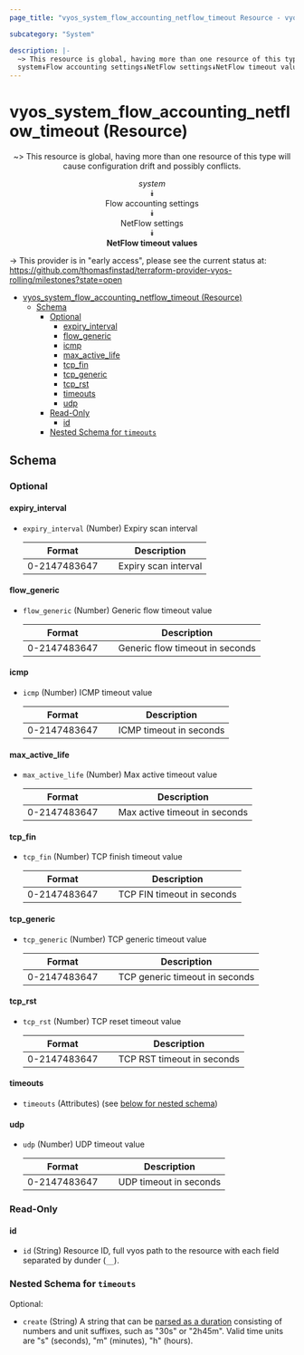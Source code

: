 ```yaml
---
page_title: "vyos_system_flow_accounting_netflow_timeout Resource - vyos"

subcategory: "System"

description: |-
  ~> This resource is global, having more than one resource of this type will cause configuration drift and possibly conflicts.
  system⯯Flow accounting settings⯯NetFlow settings⯯NetFlow timeout values
---
```


# vyos_system_flow_accounting_netflow_timeout (Resource)
<center>

~> This resource is global, having more than one resource of this type will cause configuration drift and possibly conflicts.

*system*  
⯯  
Flow accounting settings  
⯯  
NetFlow settings  
⯯  
**NetFlow timeout values**


</center>

-> This provider is in "early access", please see the current status at: https://github.com/thomasfinstad/terraform-provider-vyos-rolling/milestones?state=open

<!--TOC-->

- [vyos_system_flow_accounting_netflow_timeout (Resource)](#vyos_system_flow_accounting_netflow_timeout-resource)
  - [Schema](#schema)
    - [Optional](#optional)
      - [expiry_interval](#expiry_interval)
      - [flow_generic](#flow_generic)
      - [icmp](#icmp)
      - [max_active_life](#max_active_life)
      - [tcp_fin](#tcp_fin)
      - [tcp_generic](#tcp_generic)
      - [tcp_rst](#tcp_rst)
      - [timeouts](#timeouts)
      - [udp](#udp)
    - [Read-Only](#read-only)
      - [id](#id)
    - [Nested Schema for `timeouts`](#nested-schema-for-timeouts)

<!--TOC-->

<!-- schema generated by tfplugindocs -->
## Schema

### Optional

#### expiry_interval
- `expiry_interval` (Number) Expiry scan interval

    |  Format        &emsp;|  Description           |
    |----------------|------------------------|
    |  0-2147483647  &emsp;|  Expiry scan interval  |
#### flow_generic
- `flow_generic` (Number) Generic flow timeout value

    |  Format        &emsp;|  Description                      |
    |----------------|-----------------------------------|
    |  0-2147483647  &emsp;|  Generic flow timeout in seconds  |
#### icmp
- `icmp` (Number) ICMP timeout value

    |  Format        &emsp;|  Description              |
    |----------------|---------------------------|
    |  0-2147483647  &emsp;|  ICMP timeout in seconds  |
#### max_active_life
- `max_active_life` (Number) Max active timeout value

    |  Format        &emsp;|  Description                    |
    |----------------|---------------------------------|
    |  0-2147483647  &emsp;|  Max active timeout in seconds  |
#### tcp_fin
- `tcp_fin` (Number) TCP finish timeout value

    |  Format        &emsp;|  Description                 |
    |----------------|------------------------------|
    |  0-2147483647  &emsp;|  TCP FIN timeout in seconds  |
#### tcp_generic
- `tcp_generic` (Number) TCP generic timeout value

    |  Format        &emsp;|  Description                     |
    |----------------|----------------------------------|
    |  0-2147483647  &emsp;|  TCP generic timeout in seconds  |
#### tcp_rst
- `tcp_rst` (Number) TCP reset timeout value

    |  Format        &emsp;|  Description                 |
    |----------------|------------------------------|
    |  0-2147483647  &emsp;|  TCP RST timeout in seconds  |
#### timeouts
- `timeouts` (Attributes) (see [below for nested schema](#nestedatt--timeouts))
#### udp
- `udp` (Number) UDP timeout value

    |  Format        &emsp;|  Description             |
    |----------------|--------------------------|
    |  0-2147483647  &emsp;|  UDP timeout in seconds  |

### Read-Only

#### id
- `id` (String) Resource ID, full vyos path to the resource with each field separated by dunder (`__`).

<a id="nestedatt--timeouts"></a>
### Nested Schema for `timeouts`

Optional:

- `create` (String) A string that can be [parsed as a duration](https://pkg.go.dev/time#ParseDuration) consisting of numbers and unit suffixes, such as &#34;30s&#34; or &#34;2h45m&#34;. Valid time units are &#34;s&#34; (seconds), &#34;m&#34; (minutes), &#34;h&#34; (hours).
